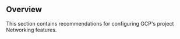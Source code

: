 ## Overview

This section contains recommendations for configuring GCP's project Networking features.
